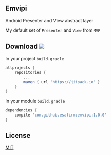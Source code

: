 ## Emvipi
Android Presenter and View abstract layer

My default set of `Presenter` and `View` from `MVP`

## Download [![](https://jitpack.io/v/esafirm/emvipi.svg)](https://jitpack.io/#esafirm/emvipi)

In your project `build.gradle` 

```groovy
allprojects {
	repositories {
		...
		maven { url 'https://jitpack.io' }
	}
}
```

In your module `build.gradle`

```groovy
dependencies {
	compile 'com.github.esafirm:emvipi:1.0.0'
}
```

## License

[MIT](https://github.com/esafirm/emvipi/blob/master/LICENSE)
